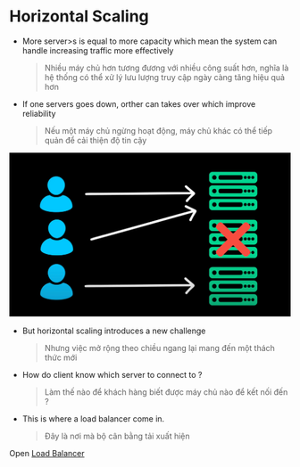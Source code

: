 # Horizontal Scaling

- More server>s is equal to more capacity which mean the system can handle increasing traffic more effectively

  > Nhiều máy chủ hơn tương đương với nhiều công suất hơn, nghĩa là hệ thống có thể xử lý lưu lượng truy cập ngày càng tăng hiệu quả hơn

- If one servers goes down, orther can takes over which improve reliability

  > Nếu một máy chủ ngừng hoạt động, máy chủ khác có thể tiếp quản để cải thiện độ tin cậy

![Images Demo](./images/horizontal-scaling/1.webp)

- But horizontal scaling introduces a new challenge

  > Nhưng việc mở rộng theo chiều ngang lại mang đến một thách thức mới

- How do client know which server to connect to ?

  > Làm thế nào để khách hàng biết được máy chủ nào để kết nối đến ?

- This is where a load balancer come in.
  > Đây là nơi mà bộ cân bằng tải xuất hiện

Open [Load Balancer](./14_load_balancer.md)
